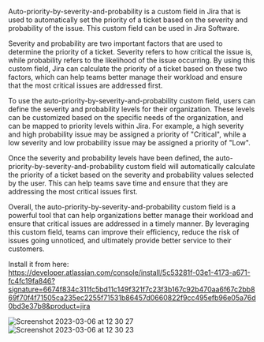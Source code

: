 Auto-priority-by-severity-and-probability is a custom field in Jira that is used to automatically set the priority of a ticket based on the severity and probability of the issue. This custom field can be used in Jira Software.

Severity and probability are two important factors that are used to determine the priority of a ticket. Severity refers to how critical the issue is, while probability refers to the likelihood of the issue occurring. By using this custom field, Jira can calculate the priority of a ticket based on these two factors, which can help teams better manage their workload and ensure that the most critical issues are addressed first.

To use the auto-priority-by-severity-and-probability custom field, users can define the severity and probability levels for their organization. These levels can be customized based on the specific needs of the organization, and can be mapped to priority levels within Jira. For example, a high severity and high probability issue may be assigned a priority of "Critical", while a low severity and low probability issue may be assigned a priority of "Low".

Once the severity and probability levels have been defined, the auto-priority-by-severity-and-probability custom field will automatically calculate the priority of a ticket based on the severity and probability values selected by the user. This can help teams save time and ensure that they are addressing the most critical issues first.

Overall, the auto-priority-by-severity-and-probability custom field is a powerful tool that can help organizations better manage their workload and ensure that critical issues are addressed in a timely manner. By leveraging this custom field, teams can improve their efficiency, reduce the risk of issues going unnoticed, and ultimately provide better service to their customers.

Install it from here: https://developer.atlassian.com/console/install/5c53281f-03e1-4173-a671-fc4fc19fa846?signature=6674f834c311fc5bd11c149f321f7c23f3b167c92b470aa6f67c2bb869f70f4f71505ca235ec2255f71531b86457d0660822f9cc495efb96e05a76d0bd3e37b8&product=jira


![Screenshot 2023-03-06 at 12 30 27](https://user-images.githubusercontent.com/5337610/223747141-8c278132-db3e-444b-8891-2fa0e5373c43.png)
![Screenshot 2023-03-06 at 12 30 23](https://user-images.githubusercontent.com/5337610/223747148-e7f64a23-511c-40f1-bd76-f4a550d947ca.png)
